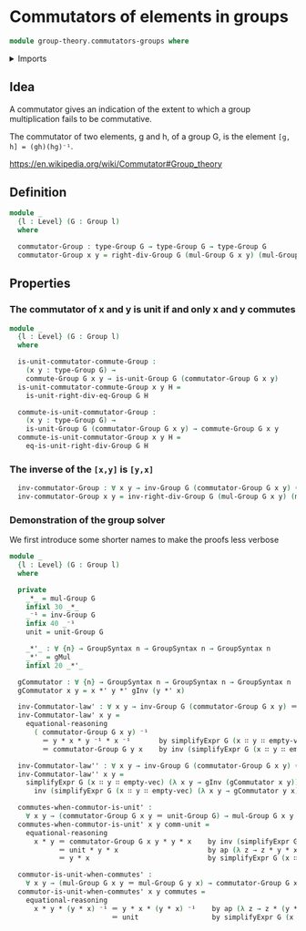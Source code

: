 # Commutators of elements in groups

```agda
module group-theory.commutators-groups where
```

<details><summary>Imports</summary>

```agda
open import foundation.dependent-pair-types
open import foundation.equational-reasoning
open import foundation.identity-types
open import foundation.sets
open import foundation.universe-levels
open import group-theory.group-solver
open import group-theory.groups
```

</details>

## Idea

A commutator gives an indication of the extent to which a group multiplication fails to be commutative.

The commutator of two elements, g and h, of a group G, is the element `[g, h] = (gh)(hg)⁻¹`.

https://en.wikipedia.org/wiki/Commutator#Group_theory

## Definition

```agda
module _
  {l : Level} (G : Group l)
  where

  commutator-Group : type-Group G → type-Group G → type-Group G
  commutator-Group x y = right-div-Group G (mul-Group G x y) (mul-Group G y x)
```

## Properties

### The commutator of x and y is unit if and only x and y commutes

```agda
module _
  {l : Level} (G : Group l)
  where

  is-unit-commutator-commute-Group :
    (x y : type-Group G) →
    commute-Group G x y → is-unit-Group G (commutator-Group G x y)
  is-unit-commutator-commute-Group x y H =
    is-unit-right-div-eq-Group G H

  commute-is-unit-commutator-Group :
    (x y : type-Group G) →
    is-unit-Group G (commutator-Group G x y) → commute-Group G x y
  commute-is-unit-commutator-Group x y H =
    eq-is-unit-right-div-Group G H
```

### The inverse of the `[x,y]` is `[y,x]`

```agda
  inv-commutator-Group : ∀ x y → inv-Group G (commutator-Group G x y) ＝ commutator-Group G y x
  inv-commutator-Group x y = inv-right-div-Group G (mul-Group G x y) (mul-Group G y x)
```

### Demonstration of the group solver

We first introduce some shorter names to make the proofs less verbose

```agda
module _
  {l : Level} (G : Group l)
  where

  private
    _*_ = mul-Group G
    infixl 30 _*_
    _⁻¹ = inv-Group G
    infix 40 _⁻¹
    unit = unit-Group G

    _*'_ : ∀ {n} → GroupSyntax n → GroupSyntax n → GroupSyntax n
    _*'_ = gMul
    infixl 20 _*'_

  gCommutator : ∀ {n} → GroupSyntax n → GroupSyntax n → GroupSyntax n
  gCommutator x y = x *' y *' gInv (y *' x)

  inv-Commutator-law' : ∀ x y → inv-Group G (commutator-Group G x y) ＝ commutator-Group G y x
  inv-Commutator-law' x y =
    equational-reasoning
      ( commutator-Group G x y) ⁻¹
        ＝ y * x * y ⁻¹ * x ⁻¹       by simplifyExpr G (x ∷ y ∷ empty-vec) (λ x y → gInv (gCommutator x y))
        ＝ commutator-Group G y x    by inv (simplifyExpr G (x ∷ y ∷ empty-vec) (λ x y → gCommutator y x))

  inv-Commutator-law'' : ∀ x y → inv-Group G (commutator-Group G x y) ＝ commutator-Group G y x
  inv-Commutator-law'' x y =
    simplifyExpr G (x ∷ y ∷ empty-vec) (λ x y → gInv (gCommutator x y)) ∙
      inv (simplifyExpr G (x ∷ y ∷ empty-vec) (λ x y → gCommutator y x))

  commutes-when-commutor-is-unit' :
    ∀ x y → (commutator-Group G x y ＝ unit-Group G) → mul-Group G x y ＝ mul-Group G y x
  commutes-when-commutor-is-unit' x y comm-unit =
    equational-reasoning
      x * y ＝ commutator-Group G x y * y * x    by inv (simplifyExpr G (x ∷ y ∷ empty-vec) (λ x y → (gCommutator x y *' y *' x)))
            ＝ unit * y * x                      by ap (λ z → z * y * x) comm-unit
            ＝ y * x                             by simplifyExpr G (x ∷ y ∷ empty-vec) (λ x y → (gUnit *' y *' x))

  commutor-is-unit-when-commutes' :
    ∀ x y → (mul-Group G x y ＝ mul-Group G y x) → commutator-Group G x y ＝ unit-Group G
  commutor-is-unit-when-commutes' x y commutes =
    equational-reasoning
      x * y * (y * x) ⁻¹ ＝ y * x * (y * x) ⁻¹    by ap (λ z → z * (y * x) ⁻¹) commutes
                         ＝ unit                  by simplifyExpr G (x ∷ y ∷ empty-vec) (λ x y → (y *' x *' gInv (y *' x)))
```
